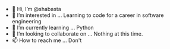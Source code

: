 - 👋 Hi, I’m @shabasta
- 👀 I’m interested in ... Learning to code for a career in software engineering
- 🌱 I’m currently learning ... Python
- 💞️ I’m looking to collaborate on ... Nothing at this time. 
- 📫 How to reach me ... Don't

<!---
shabasta/shabasta is a ✨ special ✨ repository because its `README.md` (this file) appears on your GitHub profile.
You can click the Preview link to take a look at your changes.
--->
